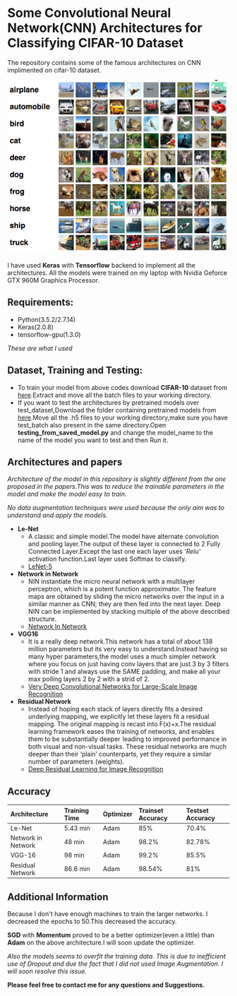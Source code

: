 # Some Convolutional Neural Network(CNN) Architectures for Classifying CIFAR-10 Dataset

The repository contains some of the famous architectures on CNN implimented on cifar-10 dataset.

![cifar10][1]

I have used **Keras** with **Tensorflow** backend to implement all the architectures.
All the models were trained on my laptop with Nvidia Geforce GTX 960M Graphics Processor.

## Requirements:

- Python(3.5.2/2.7.14)
- Keras(2.0.8)
- tensorflow-gpu(1.3.0)

*These are what I used*

## Dataset, Training and Testing:

- To train your model from above codes download **CIFAR-10** dataset from [here][6].Extract and move all the batch files to your working directory.
- If you want to test the architectures by pretrained models over test_dataset,Download the folder containing pretrained models from [here][7].Move all the .h5 files to your working directory,make sure you have test_batch also present in the same directory.Open **testing_from_saved_model.py** and change the model_name to the name of the model you want to test and then Run it.


## Architectures and papers

*Architecture of the model in this repository is slightly different from the one proposed in the papers.This was to reduce the trainable parameters in the model and make the model easy to train.*

*No data augmentation techniques were used because the only aim was to understand and apply the models.*

- **Le-Net**
  - A classic and simple model.The model have alternate convolution and pooling layer.The output of these layer is connected to 2 Fully Connected Layer.Except the last one each layer uses *'Relu'* activation function.Last layer uses Softmax to classify.
  - [LeNet-5][2]
- **Network in Network**
  - NIN instantiate the micro neural network with a multilayer perceptron, which is a potent function approximator. The feature maps are obtained by sliding the micro networks over the input in a similar manner as CNN; they are then fed into the next layer. Deep NIN can be implemented by stacking multiple of the above described structure.
  - [Network In Network][3]
- **VGG16**
  - It is a really deep network.This network has a total of about 138 million parameters but its very easy to understand.Instead having so many hyper parameters,the model uses a much simpler network where you focus on just having conv layers that are just 3 by 3 filters with stride 1 and always use the SAME padding, and make all your max polling layers 2 by 2 with a strid of 2.
  -  [Very Deep Convolutional Networks for Large-Scale Image Recognition][4]
- **Residual Network**
  - Instead of hoping each stack of layers directly fits a desired underlying mapping, we explicitly let these layers fit a residual mapping. The original mapping is recast into F(x)+x.The residual learning framework eases the training of networks, and enables them to be substantially deeper  leading to improved performance in both visual and non-visual tasks. These residual networks are much deeper than their ‘plain’ counterparts, yet they require a similar number of parameters (weights).
  - [Deep Residual Learning for Image Recognition][5]
  
## Accuracy

|Architecture       |Training Time | Optimizer |Trainset Accuracy|Testset Accuracy|
|:------------------|:-------------|:----------|:----------------|:---------------|
|Le-Net             |5.43 min      |Adam       |85%              |70.4%           |
|Network in Network |48 min        |Adam       |98.2%            |82.78%          |
|VGG-16             |98 min        |Adam       |99.2%            |85.5%           |
|Residual Network   |86.6 min      |Adam       |98.54%           |81%             |*

## Additional Information
Because I don't have enough machines to train the larger networks.
I decreased the epochs to 50.This decreased the accuracy.

**SGD** with **Momentum** proved to be a better optimizer(even a little) than **Adam** on the above architecture.I will soon update the optimizer.

*Also the models seems to overfit the training data. This is due to inefficient use of Dropout and due the fact that I did not used Image Augmentation. I will soon resolve this issue.*


**Please feel free to contact me for any questions and Suggestions.**


[1]: cifar10.png
[2]: http://yann.lecun.com/exdb/lenet/
[3]: https://arxiv.org/abs/1312.4400
[4]: https://arxiv.org/abs/1409.1556
[5]: https://arxiv.org/abs/1512.03385
[6]: https://www.cs.toronto.edu/~kriz/cifar-10-python.tar.gz
[7]: https://drive.google.com/drive/folders/1Y2UVn2TdkmaXZhjQbtoyPrelhkJgi9mF?usp=sharing
